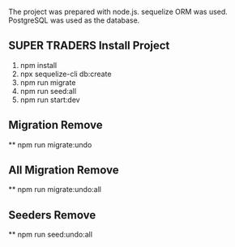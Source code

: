 The project was prepared with node.js. sequelize ORM was used. PostgreSQL was used as the database.

SUPER TRADERS Install Project
-----------------------------

1. npm install
2. npx sequelize-cli db:create 
3. npm run migrate
4. npm run seed:all
5. npm run start:dev


Migration Remove
-------------------
** npm run migrate:undo
 
All Migration Remove
---------------------
** npm run migrate:undo:all

Seeders Remove
--------------
** npm run seed:undo:all

